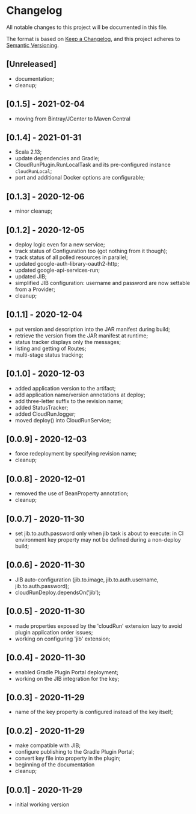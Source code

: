 # Changelog
All notable changes to this project will be documented in this file.

The format is based on [Keep a Changelog](https://keepachangelog.com/en/1.0.0/),
and this project adheres to [Semantic Versioning](https://semver.org/spec/v2.0.0.html).

## [Unreleased]
- documentation;
- cleanup;

## [0.1.5] - 2021-02-04
- moving from Bintray/JCenter to Maven Central

## [0.1.4] - 2021-01-31
- Scala 2.13;
- update dependencies and Gradle;
- CloudRunPlugin.RunLocalTask and its pre-configured instance `cloudRunLocal`;
- port and additional Docker options are configurable;

## [0.1.3] - 2020-12-06
- minor cleanup;

## [0.1.2] - 2020-12-05
- deploy logic even for a new service;
- track status of Configuration too (got nothing from it though);
- track status of all polled resources in parallel;
- updated google-auth-library-oauth2-http;
- updated google-api-services-run;
- updated JIB;
- simplified JIB configuration: username and password are now settable from a Provider;
- cleanup;

## [0.1.1] - 2020-12-04
- put version and description into the JAR manifest during build;
- retrieve the version from the JAR manifest at runtime;
- status tracker displays only the messages;
- listing and getting of Routes;
- multi-stage status tracking;

## [0.1.0] - 2020-12-03
- added application version to the artifact;
- add application name/version annotations at deploy;
- add three-letter suffix to the revision name;
- added StatusTracker;
- added CloudRun.logger;
- moved deploy() into CloudRunService;

## [0.0.9] - 2020-12-03
- force redeployment by specifying revision name;
- cleanup;

## [0.0.8] - 2020-12-01
- removed the use of BeanProperty annotation;
- cleanup;

## [0.0.7] - 2020-11-30
- set jib.to.auth.password only when jib task is about to execute:
  in CI environment key property may not be defined during a non-deploy build;
  
## [0.0.6] - 2020-11-30
- JIB auto-configuration (jib.to.image, jib.to.auth.username, jib.to.auth.password);
- cloudRunDeploy.dependsOn('jib');

## [0.0.5] - 2020-11-30
- made properties exposed by the 'cloudRun' extension lazy to avoid plugin application order issues;
- working on configuring 'jib' extension;

## [0.0.4] - 2020-11-30
- enabled Gradle Plugin Portal deployment;
- working on the JIB integration for the key;

## [0.0.3] - 2020-11-29
- name of the key property is configured instead of the key itself;

## [0.0.2] - 2020-11-29
- make compatible with JIB;
- configure publishing to the Gradle Plugin Portal;
- convert key file into property in the plugin;
- beginning of the documentation
- cleanup;

## [0.0.1] - 2020-11-29
- initial working version
